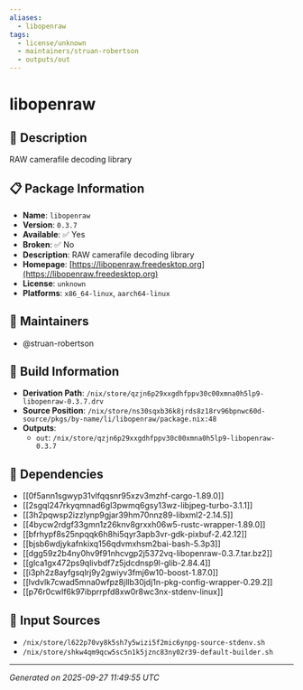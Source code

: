 ```yaml
---
aliases:
  - libopenraw
tags:
  - license/unknown
  - maintainers/struan-robertson
  - outputs/out
---
```


# libopenraw

## 📝 Description

RAW camerafile decoding library

## 📋 Package Information

- **Name**: `libopenraw`
- **Version**: `0.3.7`
- **Available**: ✅ Yes
- **Broken**: ✅ No
- **Description**: RAW camerafile decoding library
- **Homepage**: [https://libopenraw.freedesktop.org](https://libopenraw.freedesktop.org)
- **License**: `unknown`
- **Platforms**: `x86_64-linux`, `aarch64-linux`
## 👥 Maintainers

- @struan-robertson


## 🔧 Build Information

- **Derivation Path**: `/nix/store/qzjn6p29xxgdhfppv30c00xmna0h5lp9-libopenraw-0.3.7.drv`
- **Source Position**: `/nix/store/ns30sqxb36k8jrds8z18rv96bpnwc60d-source/pkgs/by-name/li/libopenraw/package.nix:48`
- **Outputs**:
  - `out`:  `/nix/store/qzjn6p29xxgdhfppv30c00xmna0h5lp9-libopenraw-0.3.7`

## 🔗 Dependencies

- [[0f5ann1sgwyp31vlfqqsnr95xzv3mzhf-cargo-1.89.0]]
- [[2sgql247rkyqmnad6gl3pwmq6gsy13wz-libjpeg-turbo-3.1.1]]
- [[3h2pqwsp2izzlynp9gjar39hm70nnz89-libxml2-2.14.5]]
- [[4bycw2rdgf33gmn1z26knv8grxxh06w5-rustc-wrapper-1.89.0]]
- [[bfrhypf8s25npqqk6h8hi5qyr3apb3vr-gdk-pixbuf-2.42.12]]
- [[bjsb6wdjykafnkixq156qdvmxhsm2bai-bash-5.3p3]]
- [[dgg59z2b4ny0hv9f91nhcvgp2j5372vq-libopenraw-0.3.7.tar.bz2]]
- [[glca1gx472ps9qlivbdf7z5jdcdnsp9l-glib-2.84.4]]
- [[i3ph2z8ayfgsqlrj9y2gwiyv3fmj6w10-boost-1.87.0]]
- [[lvdvlk7cwad5mna0wfpz8jllb30jdj1n-pkg-config-wrapper-0.29.2]]
- [[p76r0cwlf6k97ibprrpfd8xw0r8wc3nx-stdenv-linux]]

## 📁 Input Sources

- `/nix/store/l622p70vy8k5sh7y5wizi5f2mic6ynpg-source-stdenv.sh`
- `/nix/store/shkw4qm9qcw5sc5n1k5jznc83ny02r39-default-builder.sh`

---
*Generated on 2025-09-27 11:49:55 UTC*
